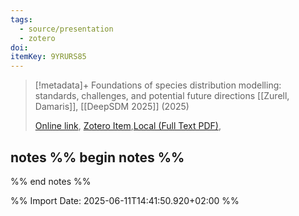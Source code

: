 ```yaml
---
tags:
  - source/presentation
  - zotero
doi: 
itemKey: 9YRURS85
---
```

>[!metadata]+
> Foundations of species distribution modelling: standards, challenges, and potential future directions
> [[Zurell, Damaris]], 
> [[DeepSDM 2025]] (2025)
> 
> [Online link](https://docs.google.com/presentation/d/1qHYtIl6LYJTYVamY4WnCsnC4N4XPWRif), [Zotero Item](zotero://select/library/items/9YRURS85),[Local (Full Text PDF)](file://C:/Users/aburg/Documents/references/zotero/storage/XZZ4UQXM/_4_Zurell_DeepSDM_May2025pptx.pdf), 

## notes %% begin notes %%
%% end notes %%

%% Import Date: 2025-06-11T14:41:50.920+02:00 %%

